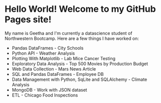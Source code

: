 # Hello World! Welcome to my GitHub Pages site!

My name is Geetha and I'm currently a datascience student of Northwestern Bootcamp. Here are a few things I have worked on:

- Pandas DataFrames - City Schools
- Python API - Weather Analysis
- Plotting With Matplotlib - Lab Mice Cancer Testing
- Exploratory Data Analysis - Top 500 Movies by Production Budget
- Web Data Collection - Mars News Article 
- SQL and Pandas DataFrames - Employee DB 
- Data Management with Python, SqLite and SQLAlchemy - Climate Analysis
- MongoDB - Work with JSON dataset
- ETL - Chicago Food Inspections
